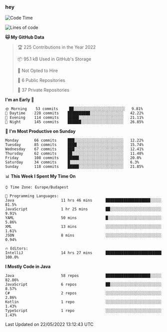 ### hey

<!--START_SECTION:waka-->
![Code Time](http://img.shields.io/badge/Code%20Time-769%20hrs%2053%20mins-blue)

![Lines of code](https://img.shields.io/badge/From%20Hello%20World%20I%27ve%20Written-498%20Thousand%20lines%20of%20code-blue)

**🐱 My GitHub Data** 

> 🏆 225 Contributions in the Year 2022
 > 
> 📦 95.1 kB Used in GitHub's Storage 
 > 
> 🚫 Not Opted to Hire
 > 
> 📜 6 Public Repositories 
 > 
> 🔑 37 Private Repositories  
 > 
**I'm an Early 🐤** 

```text
🌞 Morning    53 commits     ██░░░░░░░░░░░░░░░░░░░░░░░   9.81% 
🌆 Daytime    228 commits    ██████████░░░░░░░░░░░░░░░   42.22% 
🌃 Evening    114 commits    █████░░░░░░░░░░░░░░░░░░░░   21.11% 
🌙 Night      145 commits    ██████░░░░░░░░░░░░░░░░░░░   26.85%

```
📅 **I'm Most Productive on Sunday** 

```text
Monday       66 commits     ███░░░░░░░░░░░░░░░░░░░░░░   12.22% 
Tuesday      85 commits     ████░░░░░░░░░░░░░░░░░░░░░   15.74% 
Wednesday    67 commits     ███░░░░░░░░░░░░░░░░░░░░░░   12.41% 
Thursday     62 commits     ██░░░░░░░░░░░░░░░░░░░░░░░   11.48% 
Friday       108 commits    █████░░░░░░░░░░░░░░░░░░░░   20.0% 
Saturday     34 commits     █░░░░░░░░░░░░░░░░░░░░░░░░   6.3% 
Sunday       118 commits    █████░░░░░░░░░░░░░░░░░░░░   21.85%

```


📊 **This Week I Spent My Time On** 

```text
⌚︎ Time Zone: Europe/Budapest

💬 Programming Languages: 
Java                     11 hrs 46 mins      ████████████████████░░░░░   81.5% 
JavaScript               1 hr 25 mins        ██░░░░░░░░░░░░░░░░░░░░░░░   9.91% 
YAML                     50 mins             █░░░░░░░░░░░░░░░░░░░░░░░░   5.86% 
XML                      13 mins             ░░░░░░░░░░░░░░░░░░░░░░░░░   1.61% 
JSON                     8 mins              ░░░░░░░░░░░░░░░░░░░░░░░░░   0.94%

🔥 Editors: 
IntelliJ                 14 hrs 27 mins      █████████████████████████   100.0%

```

**I Mostly Code in Java** 

```text
Java                     58 repos            ████████████████████░░░░░   82.86% 
JavaScript               6 repos             ██░░░░░░░░░░░░░░░░░░░░░░░   8.57% 
C#                       2 repos             ░░░░░░░░░░░░░░░░░░░░░░░░░   2.86% 
Kotlin                   1 repo              ░░░░░░░░░░░░░░░░░░░░░░░░░   1.43% 
TypeScript               1 repo              ░░░░░░░░░░░░░░░░░░░░░░░░░   1.43%

```



 Last Updated on 22/05/2022 13:12:43 UTC
<!--END_SECTION:waka-->
